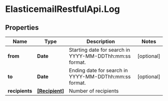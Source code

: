 # ElasticemailRestfulApi.Log

## Properties
Name | Type | Description | Notes
------------ | ------------- | ------------- | -------------
**from** | **Date** | Starting date for search in YYYY-MM-DDThh:mm:ss format. | [optional] 
**to** | **Date** | Ending date for search in YYYY-MM-DDThh:mm:ss format. | [optional] 
**recipients** | [**[Recipient]**](Recipient.md) | Number of recipients | 


